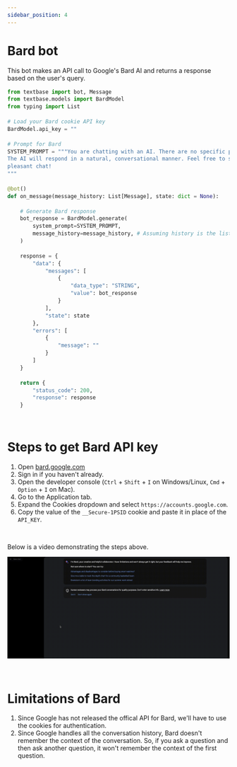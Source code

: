 ```yaml
---
sidebar_position: 4
---
```


# Bard bot

This bot makes an API call to Google's Bard AI and returns a response based on the user's query.

```py
from textbase import bot, Message
from textbase.models import BardModel
from typing import List

# Load your Bard cookie API key
BardModel.api_key = ""

# Prompt for Bard
SYSTEM_PROMPT = """You are chatting with an AI. There are no specific prefixes for responses, so you can ask or talk about anything you like.
The AI will respond in a natural, conversational manner. Feel free to start the conversation with any question or topic, and let's have a
pleasant chat!
"""

@bot()
def on_message(message_history: List[Message], state: dict = None):

    # Generate Bard response
    bot_response = BardModel.generate(
        system_prompt=SYSTEM_PROMPT,
        message_history=message_history, # Assuming history is the list of user messages
    )

    response = {
        "data": {
            "messages": [
                {
                    "data_type": "STRING",
                    "value": bot_response
                }
            ],
            "state": state
        },
        "errors": [
            {
                "message": ""
            }
        ]
    }

    return {
        "status_code": 200,
        "response": response
    }
```

<br />

# Steps to get Bard API key

1. Open [bard.google.com](https://bard.google.com/)
2. Sign in if you haven't already.
3. Open the developer console (`Ctrl` + `Shift` + `I` on Windows/Linux, `Cmd` + `Option` + `I` on Mac).
4. Go to the Application tab.
5. Expand the Cookies dropdown and select `https://accounts.google.com`.
6. Copy the value of the `__Secure-1PSID` cookie and paste it in place of the `API_KEY`.

<br />

Below is a video demonstrating the steps above.

![Steps to get bard cookie](../../assets/get_bard_cookie.gif)

<br />

# Limitations of Bard

1. Since Google has not released the offical API for Bard, we'll have to use the cookies for authentication.
2. Since Google handles all the conversation history, Bard doesn't remember the context of the conversation. So, if you ask a question and then ask another question, it won't remember the context of the first question.